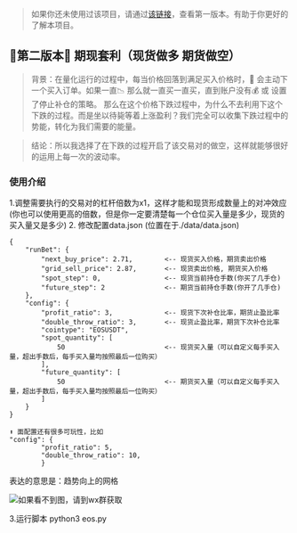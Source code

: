 > 如果你还未使用过该项目，请通过[该链接](https://github.com/hengxuZ/binance-quantization)，查看第一版本。有助于你更好的了解本项目。 

## 🎉第二版本🎉 期现套利（现货做多 期货做空）
> 背景：在量化运行的过程中，每当价格回落到满足买入价格时，🤖️ 会主动下一个买入订单。如果一直📉 那么就一直买一直买，直到账户没有💰 或 设置了停止补仓的策略。
> 那么在这个价格下跌过程中，为什么不去利用下这个下跌的过程。而是坐以待毙等着上涨盈利？我们完全可以收集下跌过程中的势能，转化为我们需要的能量。

> 结论：所以我选择了在下跌的过程开启了该交易对的做空，这样就能够很好的运用上每一次的波动率。

### 使用介绍

1.调整需要执行的交易对的杠杆倍数为x1，这样才能和现货形成数量上的对冲效应(你也可以使用更高的倍数，但是你一定要清楚每一个仓位买入量是多少，现货的买入量又是多少)
2. 修改配置data.json (位置在于./data/data.json)
```
{
    "runBet": {
        "next_buy_price": 2.71,        <-- 现货买入价格，期货卖出价格
        "grid_sell_price": 2.87,       <-- 现货卖出价格, 期货买入价格
        "spot_step": 0,                <-- 现货当前持仓手数(你买了几手仓)
        "future_step": 2               <-- 期货当前持仓手数(你开了几手仓)
    },
    "config": {
        "profit_ratio": 3,             <-- 现货下次补仓比率，期货止盈比率   
        "double_throw_ratio": 3,       <-- 现货止盈比率，期货下次补仓比率
        "cointype": "EOSUSDT",
        "spot_quantity": [
            50                         <-- 现货买入量（可以自定义每手买入量，超出手数后，每手买入量均按照最后一位购买）
        ],
        "future_quantity": [
            50                         <-- 期货买入量（可以自定义每手买入量，超出手数后，每手买入量均按照最后一位购买）
        ]
    }
}

⬆️ 面配置还有很多可玩性，比如
"config": {
        "profit_ratio": 5,               
        "double_throw_ratio": 10,
        }
```
表达的意思是：趋势向上的网格

![如果看不到图，请到wx群获取](https://s3.ax1x.com/2021/01/15/s0kMtg.png)

3.运行脚本
python3 eos.py
